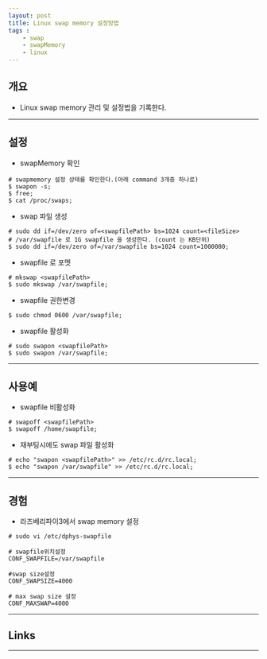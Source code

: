 ```yaml
---
layout: post
title: Linux swap memory 설정방법
tags :
    - swap
    - swapMemory
    - linux
---
```


## 개요
* Linux swap memory 관리 및 설정법을 기록한다. 

---

## 설정

* swapMemory 확인

```shell
# swapmemory 설정 상태를 확인한다.(아래 command 3개중 하나로)
$ swapon -s;
$ free;
$ cat /proc/swaps;
```

* swap 파일 생성

```shell
# sudo dd if=/dev/zero of=<swapfilePath> bs=1024 count=<fileSize>
# /var/swapfile 로 1G swapfile 을 생성한다. (count 는 KB단위)
$ sudo dd if=/dev/zero of=/var/swapfile bs=1024 count=1000000;
```


* swapfile 로 포멧

```shell
# mkswap <swapfilePath>
$ sudo mkswap /var/swapfile;
```

* swapfile 권한변경

```shell
$ sudo chmod 0600 /var/swapfile;
```


* swapfile 활성화

```shell
# sudo swapon <swapfilePath>
$ sudo swapon /var/swapfile;
```

---

## 사용예

* swapfile 비활성화

```shell
# swapoff <swapfilePath>
$ swapoff /home/swapfile;
```

* 재부팅시에도 swap 파일 활성화

```shell
# echo "swapon <swapfilePath>" >> /etc/rc.d/rc.local;
$ echo "swapon /var/swapfile" >> /etc/rc.d/rc.local;
```

---

## 경험
* 라즈베리파이3에서 swap memory 설정
```shell
# sudo vi /etc/dphys-swapfile

# swapfile위치설정
CONF_SWAPFILE=/var/swapfile

#swap size설정
CONF_SWAPSIZE=4000

# max swap size 설정
CONF_MAXSWAP=4000
```

---

## Links

---
